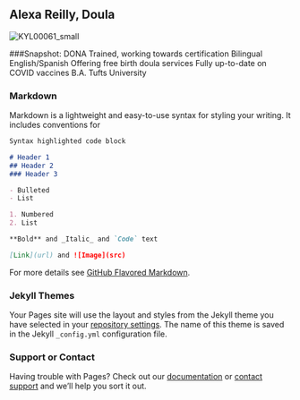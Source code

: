 ## Alexa Reilly, Doula
![KYL00061_small](https://user-images.githubusercontent.com/102490707/160511739-78fe4220-761e-41bb-9b07-7c4b25a05179.jpg)

###Snapshot:
DONA Trained, working towards certification
Bilingual English/Spanish
Offering free birth doula services 
Fully up-to-date on COVID vaccines
B.A. Tufts University



### Markdown

Markdown is a lightweight and easy-to-use syntax for styling your writing. It includes conventions for

```markdown
Syntax highlighted code block

# Header 1
## Header 2
### Header 3

- Bulleted
- List

1. Numbered
2. List

**Bold** and _Italic_ and `Code` text

[Link](url) and ![Image](src)
```

For more details see [GitHub Flavored Markdown](https://guides.github.com/features/mastering-markdown/).

### Jekyll Themes

Your Pages site will use the layout and styles from the Jekyll theme you have selected in your [repository settings](https://github.com/ninjha01/alexasite/settings). The name of this theme is saved in the Jekyll `_config.yml` configuration file.

### Support or Contact

Having trouble with Pages? Check out our [documentation](https://docs.github.com/categories/github-pages-basics/) or [contact support](https://support.github.com/contact) and we’ll help you sort it out.

